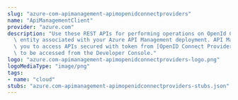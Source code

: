```yaml
---
slug: "azure-com-apimanagement-apimopenidconnectproviders"
name: "ApiManagementClient"
provider: "azure.com"
description: "Use these REST APIs for performing operations on OpenId Connect Provider\
  \ entity associated with your Azure API Management deployment. API Management allows\
  \ you to access APIs secured with token from [OpenID Connect Provider ](http://openid.net/connect/)\
  \ to be accessed from the Developer Console."
logo: "azure.com-apimanagement-apimopenidconnectproviders-logo.png"
logoMediaType: "image/png"
tags:
- name: "cloud"
stubs: "azure.com-apimanagement-apimopenidconnectproviders-stubs.json"
---
```


